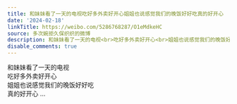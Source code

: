 ```yaml
---
title: 和妹妹看了一天的电视吃好多外卖好开心姐姐也说感觉我们的晚饭好好吃真的好开心
date: '2024-02-18'
linkTitle: https://weibo.com/5286768287/O1eMdkeHC
source: 多次婉拒久保织织的微博
description: 和妹妹看了一天的电视<br>吃好多外卖好开心<br>姐姐也说感觉我们的晚饭好好吃<br>真的好开心  ...
disable_comments: true
---
```

和妹妹看了一天的电视<br>吃好多外卖好开心<br>姐姐也说感觉我们的晚饭好好吃<br>真的好开心  ...